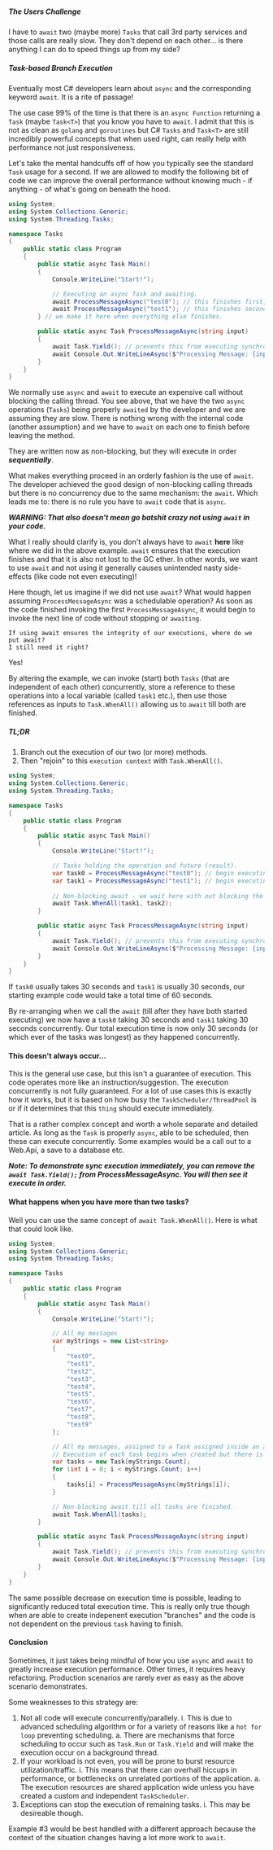 ﻿##### The Users Challenge
I have to `await` two (maybe more) `Tasks` that call 3rd party services and those calls are really slow. They don't depend on each
other... is there anything I can do to speed things up from my side?

##### Task-based Branch Execution
Eventually most C# developers learn about `async` and the corresponding keyword `await`. It is a rite of passage!
    
The use case 99% of the time is that there is an `async Function` returning a `Task` (maybe `Task<T>`) that you know you have to `await`. I
admit that this is not as clean as `golang` and `goroutines` but C# `Tasks` and `Task<T>` are still incredibly powerful concepts that when
used right, can really help with performance not just responsiveness.

Let's take the mental handcuffs off of how you typically see the standard `Task` usage for a second. If we are allowed to modify
the following bit of code we can improve the overall performance without knowing much - if anything - of what's going on beneath the hood.

```csharp
using System;
using System.Collections.Generic;
using System.Threading.Tasks;

namespace Tasks
{
    public static class Program
    {
        public static async Task Main()
        {
            Console.WriteLine("Start!");

            // Executing an async Task and awaiting.
            await ProcessMessageAsync("test0"); // this finishes first, we wait here till that happens.
            await ProcessMessageAsync("test1"); // this finishes second, we wait here till that happens.
        } // we make it here when everything else finishes.

        public static async Task ProcessMessageAsync(string input)
        {
            await Task.Yield(); // prevents this from executing synchronously
            await Console.Out.WriteLineAsync($"Processing Message: {input}");
        }
    }
}
```
We normally use `async` and `await` to execute an expensive call without blocking the calling thread.
You see above, that we have the two `async` operations (`Tasks`) being properly `awaited` by the developer
and we are assuming they are slow. There is nothing wrong with the internal code (another assumption)
and we have to `await` on each one to finish before leaving the method.

They are written now as non-blocking, but they will execute in order _**sequentially**_.

What makes everything proceed in an orderly fashion is the use of `await`. The developer achieved the good
design of non-blocking calling threads but there is no concurrency due to the same mechanism: the `await`.
Which leads me to: there is no rule you have to `await` code that is `async`.
    
_**WARNING: That also doesn't mean go batshit crazy not using `await` in your code.**_

What I really should clarify is, you don't always have to `await` **here** like where we did in the above example. `await` ensures that the
execution finishes and that it is also not lost to the GC ether. In other words, we want to use `await` and not using it generally causes
unintended nasty side-effects (like code not even executing)!
        
Here though, let us imagine if we did not use `await`? What would happen assuming `ProcessMessageAsync` was a schedulable operation?
As soon as the code finished invoking the first `ProcessMessageAsync`, it would begin to invoke the next line of code without stopping
or `awaiting`.

```text
If using await ensures the integrity of our executions, where do we put await?  
I still need it right? 
```
Yes!

By altering the example, we can invoke (start) both `Tasks` (that are independent of each other) concurrently,
store a reference to these operations into a local variable (called `task1` etc.), then use those references
as inputs to `Task.WhenAll()` allowing us to `await` till both are finished.

##### TL;DR
1. Branch out the execution of our two (or more) methods.  
2. Then "rejoin" to this `execution context` with `Task.WhenAll()`.  

```csharp
using System;
using System.Collections.Generic;
using System.Threading.Tasks;

namespace Tasks
{
    public static class Program
    {
        public static async Task Main()
        {
            Console.WriteLine("Start!");

            // Tasks holding the operation and future (result). 
            var task0 = ProcessMessageAsync("test0"); // begin executing (branch #0)
            var task1 = ProcessMessageAsync("test1"); // begin executing (branch #1)
            
            // Non-blocking await - we wait here with out blocking the thread till all the input Tasks have Completed.
            await Task.WhenAll(task1, task2);
        }

        public static async Task ProcessMessageAsync(string input)
        {
            await Task.Yield(); // prevents this from executing synchronously
            await Console.Out.WriteLineAsync($"Processing Message: {input}");
        }
    }
}
```

If `task0` usually takes 30 seconds and `task1` is usually 30 seconds, our starting example code would take a total time of 60 seconds.
    
By re-arranging when we call the `await` (till after they have both started executing) we now have a `task0` taking 30 seconds and
`task1` taking 30 seconds concurrently. Our total execution time is now only 30 seconds (or which ever of the tasks was
longest) as they happened concurrently.

#### This doesn't always occur...
This is the general use case, but this isn't a guarantee of execution. This code operates more like an instruction/suggestion. The execution
concurrently is not fully guaranteed. For a lot of use cases this is exactly how it works, but it is based on how busy the
`TaskScheduler/ThreadPool` is or if it determines that this `thing` should execute immediately.

That is a rather complex concept and worth a whole separate and detailed article. As long as the `Task` is properly `async`, able to be
scheduled, then these can execute concurrently. Some examples would be a call out to a Web.Api, a save to a database etc.

_**Note: To demonstrate sync execution immediately, you can remove the `await Task.Yield();` from ProcessMessageAsync. You will then see it execute
in order.**_

#### What happens when you have more than two tasks?
Well you can use the same concept of `await Task.WhenAll()`. Here is what that could look like.

```csharp
using System;
using System.Collections.Generic;
using System.Threading.Tasks;

namespace Tasks
{
    public static class Program
    {
        public static async Task Main()
        {
            Console.WriteLine("Start!");

            // All my messages
            var myStrings = new List<string>
            {
                "test0",
                "test1",
                "test2",
                "test3",
                "test4",
                "test5",
                "test6",
                "test7",
                "test8",
                "test9"
            };

            // All my messages, assigned to a Task assigned inside an array.
            // Execution of each task begins when created but there is no blocking here.
            var tasks = new Task[myStrings.Count];
            for (int i = 0; i < myStrings.Count; i++)
            {
                tasks[i] = ProcessMessageAsync(myStrings[i]);
            }

            // Non-blocking await till all tasks are finished.
            await Task.WhenAll(tasks);
        }

        public static async Task ProcessMessageAsync(string input)
        {
            await Task.Yield(); // prevents this from executing synchronously
            await Console.Out.WriteLineAsync($"Processing Message: {input}");
        }
    }
}
```
The same possible decrease on execution time is possible, leading to significantly reduced total execution time. This is really only true
though when are able to create indepenent execution "branches" and the code is not dependent on the previous `task` having to finish.

#### Conclusion
Sometimes, it just takes being mindful of how you use `async` and `await` to greatly increase execution performance. Other times, it requires
heavy refactoring. Production scenarios are rarely ever as easy as the above scenario demonstrates.

Some weaknesses to this strategy are:
1. Not all code will execute concurrently/parallely.
   i. This is due to advanced scheduling algorithm or for a variety of reasons like a `hot for loop` preventing scheduling.
      a. There are mechanisms that force scheduling to occur such as `Task.Run` or `Task.Yield` and will make the execution occur on a background
      thread. 
2. If your workload is not even, you will be prone to burst resource utilization/traffic.
   i. This means that there can overhall hiccups in performance, or bottlenecks on unrelated portions of the application.
      a. The execution resources are shared application wide unless you have created a custom and independent `TaskScheduler`.
3. Exceptions can stop the execution of remaining tasks.
   i. This may be desireable though.
    
Example #3 would be best handled with a different approach because the context of the situation changes having a lot more work to `await`.
